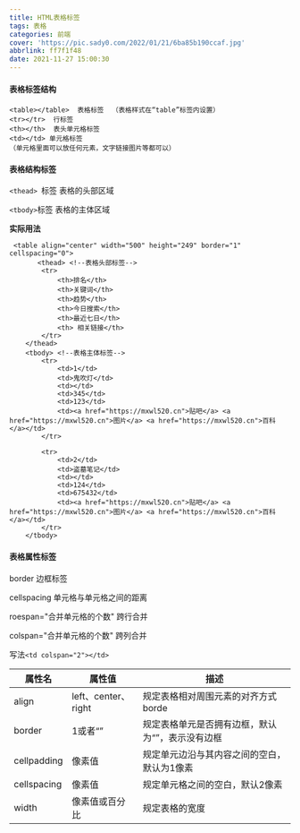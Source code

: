```yaml
---
title: HTML表格标签
tags: 表格
categories: 前端
cover: 'https://pic.sady0.com/2022/01/21/6ba85b190ccaf.jpg'
abbrlink: ff7f1f48
date: 2021-11-27 15:00:30
---
```


####  表格标签结构

```
<table></table>  表格标签  （表格样式在“table”标签内设置）
<tr></tr>  行标签
<th></th>  表头单元格标签
<td></td> 单元格标签
（单元格里面可以放任何元素，文字链接图片等都可以）
```

#### 表格结构标签

`<thead> `标签 表格的头部区域

`<tbody>`标签 表格的主体区域

**实际用法**

```
 <table align="center" width="500" height="249" border="1" cellspacing="0"> 
       <thead> <!--表格头部标签-->
        <tr>
            <th>排名</th> 
            <th>关键词</th>
            <th>趋势</th>
            <th>今日搜索</th>
            <th>最近七日</th> 
            <th> 相关链接</th> 
        </tr>
    </thead>
    <tbody> <!--表格主体标签-->
        <tr> 
            <td>1</td> 
            <td>鬼吹灯</td> 
            <td></td>
            <td>345</td> 
            <td>123</td>
            <td><a href="https://mxwl520.cn">贴吧</a> <a href="https://mxwl520.cn">图片</a> <a href="https://mxwl520.cn">百科</a></td>
        </tr>

        <tr> 
            <td>2</td> 
            <td>盗墓笔记</td> 
            <td></td>
            <td>124</td> 
            <td>675432</td>
            <td><a href="https://mxwl520.cn">贴吧</a> <a href="https://mxwl520.cn">图片</a> <a href="https://mxwl520.cn">百科</a></td>
        </tr>
    </tbody>
```

#### 表格属性标签

 border  边框标签

cellspacing 单元格与单元格之间的距离

roespan="合并单元格的个数" 跨行合并

colspan="合并单元格的个数" 跨列合并

写法`<td colspan="2"></td>`

| 属性名      | 属性值              | 描述                                             |
| ----------- | ------------------- | ------------------------------------------------ |
| align       | left、center、right | 规定表格相对周围元素的对齐方式borde              |
| border      | 1或者“”             | 规定表格单元是否拥有边框，默认为“”，表示没有边框 |
| cellpadding | 像素值              | 规定单元边沿与其内容之间的空白，默认为1像素      |
| cellspacing | 像素值              | 规定单元格之间的空白，默认2像素                  |
| width       | 像素值或百分比      | 规定表格的宽度                                   |